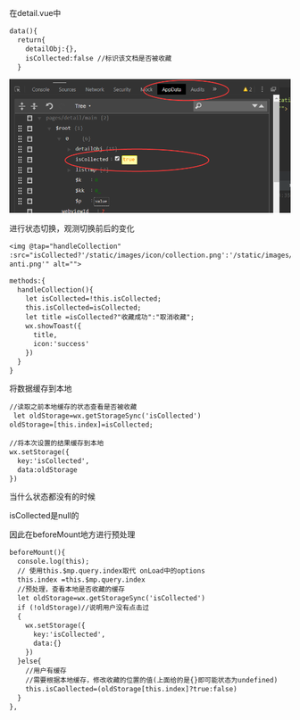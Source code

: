 在detail.vue中

```vue
data(){
  return{
    detailObj:{},
    isCollected:false //标识该文档是否被收藏
  }
```

![image-20201008233922585](P12收藏功能实现.assets/image-20201008233922585.png)

进行状态切换，观测切换前后的变化

```
<img @tap="handleCollection" :src="isCollected?'/static/images/icon/collection.png':'/static/images/icon/collection-anti.png'" alt="">
```

```vue
methods:{
  handleCollection(){
    let isCollected=!this.isCollected;
    this.isCollected=isCollected;
    let title =isCollected?"收藏成功":"取消收藏";
    wx.showToast({
      title,
      icon:'success'
    })
  }
}
```

将数据缓存到本地

```vue
//读取之前本地缓存的状态查看是否被收藏
 let oldStorage=wx.getStorageSync('isCollected')
oldStorage=[this.index]=isCollected;

//将本次设置的结果缓存到本地
wx.setStorage({
  key:'isCollected',
  data:oldStorage
})
```

当什么状态都没有的时候

isCollected是null的

因此在beforeMount地方进行预处理

```vue
beforeMount(){
  console.log(this);
  // 使用this.$mp.query.index取代 onLoad中的options
  this.index =this.$mp.query.index
  //预处理，查看本地是否收藏的缓存
  let oldStorage=wx.getStorageSync('isCollected')
  if (!oldStorage)//说明用户没有点击过
  {
    wx.setStorage({
      key:'isCollected',
      data:{}
    })
  }else{
    //用户有缓存
    //需要根据本地缓存，修改收藏的位置的值(上面给的是{}即可能状态为undefined)
    this.isCaollected=(oldStorage[this.index]?true:false)
  }
},
```